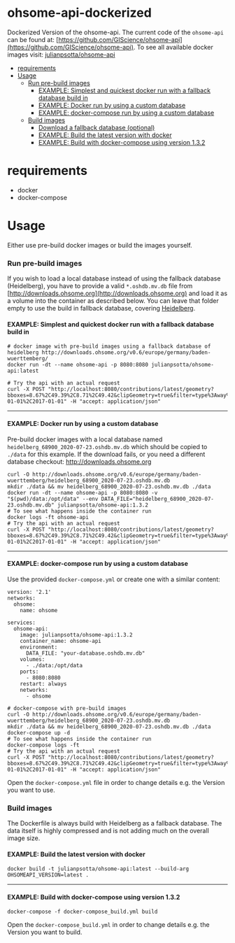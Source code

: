 # ohsome-api-dockerized

Dockerized Version of the ohsome-api. The current code of the `ohsome-api` can be found
at: [https://github.com/GIScience/ohsome-api](https://github.com/GIScience/ohsome-api). To see all available docker
images visit: [julianpsotta/ohsome-api](https://hub.docker.com/repository/docker/julianpsotta/ohsome-api)
<!-- TOC -->

- [requirements](#requirements)
- [Usage](#usage)
    + [Run pre-build images](#run-pre-build-images)
        - [EXAMPLE: Simplest and quickest docker run with a fallback database build in](#example--simplest-and-quickest-docker-run-with-a-fallback-database-build-in)
        - [EXAMPLE: Docker run by using a custom database](#example--docker-run-by-using-a-custom-database)
        - [EXAMPLE: docker-compose run by using a custom database](#example--docker-compose-run-by-using-a-custom-database)
    + [Build images](#build-images)
        - [Download a fallback database (optional)](#download-a-fallback-database--optional-)
        - [EXAMPLE: Build the latest version with docker](#example--build-the-latest-version-with-docker)
        - [EXAMPLE: Build with docker-compose using version 1.3.2](#example--build-with-docker-compose-using-version-132)

<!-- /TOC -->

# requirements

- docker
- docker-compose

# Usage

Either use pre-build docker images or build the images yourself.

### Run pre-build images

If you wish to load a local database instead of using the fallback database (Heidelberg), you have to provide a
valid `*.oshdb.mv.db` file from [http://downloads.ohsome.org](http://downloads.ohsome.org) and load it as a volume into
the container as described below. You can leave that folder empty to use the build in fallback database,
covering [Heidelberg](http://downloads.ohsome.org/v0.6/europe/germany/baden-wuerttemberg/).

#### EXAMPLE: Simplest and quickest docker run with a fallback database build in

```shell
# docker image with pre-build images using a fallback database of heidelberg http://downloads.ohsome.org/v0.6/europe/germany/baden-wuerttemberg/
docker run -dt --name ohsome-api -p 8080:8080 julianpsotta/ohsome-api:latest

# Try the api with an actual request
curl -X POST "http://localhost:8080/contributions/latest/geometry?bboxes=8.67%2C49.39%2C8.71%2C49.42&clipGeometry=true&filter=type%3Away%20and%20natural%3D*&properties=tags&time=2016-01-01%2C2017-01-01" -H "accept: application/json"

```

---

#### EXAMPLE: Docker run by using a custom database

Pre-build docker images with a local database named `heidelberg_68900_2020-07-23.oshdb.mv.db` which should be copied
to `./data` for this example. If the download fails, or you need a different database
checkout: http://downloads.ohsome.org

```shell
curl -O http://downloads.ohsome.org/v0.6/europe/germany/baden-wuerttemberg/heidelberg_68900_2020-07-23.oshdb.mv.db
mkdir ./data && mv heidelberg_68900_2020-07-23.oshdb.mv.db ./data
docker run -dt --name ohsome-api -p 8080:8080 -v "$(pwd)/data:/opt/data" --env DATA_FILE="heidelberg_68900_2020-07-23.oshdb.mv.db" julianpsotta/ohsome-api:1.3.2
# To see what happens inside the container run
docker logs -ft ohsome-api
# Try the api with an actual request
curl -X POST "http://localhost:8080/contributions/latest/geometry?bboxes=8.67%2C49.39%2C8.71%2C49.42&clipGeometry=true&filter=type%3Away%20and%20natural%3D*&properties=tags&time=2016-01-01%2C2017-01-01" -H "accept: application/json"
```

---

#### EXAMPLE: docker-compose run by using a custom database

Use the provided `docker-compose.yml` or create one with a similar content:

```text
version: '2.1'
networks:
  ohsome:
    name: ohsome

services:
  ohsome-api:
    image: julianpsotta/ohsome-api:1.3.2
    container_name: ohsome-api
    environment:
      DATA_FILE: "your-database.oshdb.mv.db"
    volumes:
      - ./data:/opt/data
    ports:
      - 8080:8080
    restart: always
    networks:
      - ohsome
```

```shell
# docker-compose with pre-build images
curl -O http://downloads.ohsome.org/v0.6/europe/germany/baden-wuerttemberg/heidelberg_68900_2020-07-23.oshdb.mv.db
mkdir ./data && mv heidelberg_68900_2020-07-23.oshdb.mv.db ./data
docker-compose up -d
# To see what happens inside the container run
docker-compose logs -ft
# Try the api with an actual request
curl -X POST "http://localhost:8080/contributions/latest/geometry?bboxes=8.67%2C49.39%2C8.71%2C49.42&clipGeometry=true&filter=type%3Away%20and%20natural%3D*&properties=tags&time=2016-01-01%2C2017-01-01" -H "accept: application/json"
```

Open the `docker-compose.yml` file in order to change details e.g. the Version you want to use.

### Build images
The Dockerfile is always build with Heidelberg as a fallback database. The data itself is highly compressed and is not adding much on the overall image size.
#### EXAMPLE: Build the latest version with docker

```shell
docker build -t julianpsotta/ohsome-api:latest --build-arg OHSOMEAPI_VERSION=latest .
```

---

#### EXAMPLE: Build with docker-compose using version 1.3.2

```shell
docker-compose -f docker-compose_build.yml build
```

Open the `docker-compose_build.yml` in order to change details e.g. the Version you want to build.
